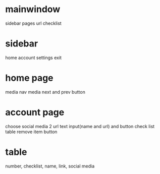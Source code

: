 <!-- 
    [
        'C:\\Users\\syahm\\Pictures\\hatsu\\hatsu1.jpg', 
        'C:\\Users\\syahm\\Pictures\\hatsu\\hatsu2.jpg', 
        'C:\\Users\\syahm\\Pictures\\hatsu\\hatsu3.jpg'
    ] 
-->

# mainwindow
sidebar
pages
url checklist

# sidebar
home
account
settings
exit

# home page
media nav
media next and prev button

# account page
choose social media
2 url text input(name and url) and button
check list table
remove item button

# table
number, checklist, name, link, social media